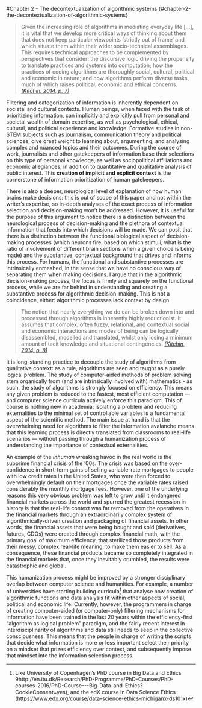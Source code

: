 #Chapter 2 - The decontextualization of algorithmic systems {#chapter-2-the-decontextualization-of-algorithmic-systems}

> Given the increasing role of algorithms in mediating everyday life [...], it is vital that we develop more critical ways of thinking about them that does not keep particular viewpoints ‘strictly out of frame’ and which situate them within their wider socio-technical assemblages. This requires technical approaches to be complemented by perspectives that consider: the discursive logic driving the propensity to translate practices and systems into computation; how the practices of coding algorithms are thoroughly social, cultural, political and economic in nature; and how algorithms perform diverse tasks, much of which raises political, economic and ethical concerns. [_(Kitchin, 2014, p. 7)_](https://paperpile.com/c/BG18Wg/O1On/?locator=7)

Filtering and categorization of information is inherently dependent on societal and cultural contexts. Human beings, when faced with the task of prioritizing information, can implicitly and explicitly pull from personal and societal wealth of domain expertise, as well as psychological, ethical, cultural, and political experience and knowledge. Formative studies in non-STEM subjects such as journalism, communication theory and political sciences, give great weight to learning about, argumenting, and analysing complex and nuanced topics and their outcomes. During the course of work, journalists and other gatekeepers of information base their selections on this type of personal knowledge, as well as sociopolitical affiliations and economic allegiances, in addition to quantitative and qualitative analysis of public interest. This **creation of implicit and explicit context** is the cornerstone of information prioritization of human gatekeepers.

There is also a deeper, neurological level of explanation of how human brains make decisions: this is out of scope of this paper and not within the writer’s expertise, so in-depth analyses of the exact process of information selection and decision-making won’t be addressed. However, it is useful for the purpose of this argument to notice there is a distinction between the neurological process of decision-making and the plethora of contextual information that feeds into which decisions will be made. We can posit that there is a distinction between the functional biological aspect of decision-making processes (which neurons fire, based on which stimuli, what is the ratio of involvement of different brain sections when a given choice is being made) and the substantive, contextual background that drives and informs this process. For humans, the functional and substantive processes are intrinsically enmeshed, in the sense that we have no conscious way of separating them when making decisions. I argue that in the algorithmic decision-making process, the focus is firmly and squarely on the functional process, while we are far behind in understanding and creating a substantive process for algorithmic decision-making. This is not a coincidence, either: algorithmic processes lack context by design.

> The notion that nearly everything we do can be broken down into and processed through algorithms is inherently highly reductionist. It assumes that complex, often fuzzy, relational, and contextual social and economic interactions and modes of being can be logically disassembled, modelled and translated, whilst only losing a minimum amount of tacit knowledge and situational contingencies. [_(Kitchin, 2014, p. 8)_](https://paperpile.com/c/BG18Wg/O1On/?locator=8)

It is long-standing practice to decouple the study of algorithms from qualitative context: as a rule, algorithms are seen and taught as a purely logical problem. The study of computer-aided methods of problem solving stem organically from (and are intrinsically involved with) mathematics - as such, the study of algorithms is strongly focused on efficiency. This means any given problem is reduced to the fastest, most efficient computation — and computer science curricula actively enforce this paradigm. This of course is nothing new in academia: isolating a problem and reducing externalities to the minimal set of controllable variables is a fundamental aspect of the scientific method. The main issue at hand is that the overwhelming need for algorithms to filter the information avalanche means that this learning process is directly translated from classrooms to real-life scenarios — without passing through a humanization process of understanding the importance of contextual externalities.

An example of the _inhuman_ wreaking havoc in the real world is the subprime financial crisis of the ‘00s. The crisis was based on the over-confidence in short-term gains of selling variable-rate mortgages to people with low credit rates in the United States, who were then forced to overwhelmingly default on their mortgages once the variable rates raised considerably the monthly mortgage fees. However, one of the underlying reasons this very obvious problem was left to grow until it endangered financial markets across the world and spurred the greatest recession in history is that the real-life context was far removed from the operatives in the financial markets through an extraordinarily complex system of algorithmically-driven creation and packaging of financial assets. In other words, the financial assets that were being bought and sold (derivatives, futures, CDOs) were created through complex financial math, with the primary goal of maximum efficiency, that sterilized those products from their messy, complex real-life meaning, to make them easier to sell. As a consequence, these financial products became so completely integrated in the financial markets that, once they inevitably crumbled, the results were catastrophic and global.

This humanization process might be improved by a stronger disciplinary overlap between computer science and humanities. For example, a number of universities have starting building curricula[^5] that analyse how creation of algorithmic functions and data analysis fit within other aspects of social, political and economic life. Currently, however, the programmers in charge of creating computer-aided (or computer-only) filtering mechanisms for information have been trained in the last 20 years within the efficiency-first “algorithm as logical problem” paradigm, and the fairly recent interest in interdisciplinarity of algorithms and data still needs to seep in the collective consciousness. This means that the people in charge of writing the scripts that decide what information is more or less important select their priority on a mindset that prizes efficiency over context, and subsequently impose that mindset into the information selection process.

[^5]: Like University of Copenhagen’s PhD course in Big Data and Ethics 9http://en.itu.dk/Research/PhD-Programme/PhD-Courses/PhD-courses-2016/PhD-Course---Big-Data-and-Ethics?CookieConsent=yes), and the edX course in Data Science Ethics (https://www.edx.org/course/data-science-ethics-michiganx-ds101x)